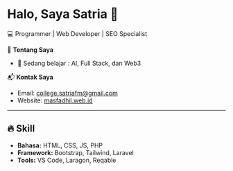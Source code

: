 # Halo, Saya Satria 👋
💻 Programmer | Web Developer | SEO Specialist  

🚀 **Tentang Saya**  
- 🌱 Sedang belajar : AI, Full Stack, dan Web3  

📬 **Kontak Saya**  
- Email: college.satriafm@gmail.com 
- Website: <a href="https://masfadhil.web.id">masfadhil.web.id</a>

---
## 🔥 Skill
- **Bahasa:** HTML, CSS, JS, PHP
- **Framework:** Bootstrap, Tailwind, Laravel
- **Tools:** VS Code, Laragon, Reqable
